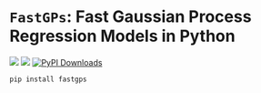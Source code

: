 # `FastGPs`: Fast Gaussian Process Regression Models in Python

[![](https://img.shields.io/badge/Docs-6b03fc)](https://alegresor.github.io/fastgps/)
[![](https://img.shields.io/badge/GitHub-15bfa9)](https://github.com/alegresor/fastgps)
[![PyPI Downloads](https://img.shields.io/pypi/dm/fastgps.svg?label=PyPI%20downloads)](https://pypi.org/project/fastgps/)

```bash
pip install fastgps
```